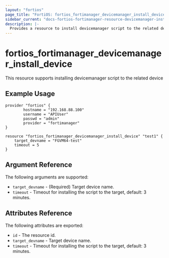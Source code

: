 ```yaml
---
layout: "fortios"
page_title: "FortiOS: fortios_fortimanager_devicemanager_install_device"
sidebar_current: "docs-fortios-fortimanager-resource-devicemanager-install-device"
description: |-
  Provides a resource to install devicemanager script to the related device
---
```


# fortios_fortimanager_devicemanager_install_device
This resource supports installing devicemanager script to the related device

## Example Usage
```hcl
provider "fortios" {
        hostname = "192.168.88.100"
        username = "APIUser"
        passwd = "admin"
        provider = "fortimanager"
}

resource "fortios_fortimanager_devicemanager_install_device" "test1" {
    target_devname = "FGVM64-test"
    timeout = 5
}
```

## Argument Reference
The following arguments are supported:

* `target_devname` - (Required) Target device name.
* `timeout` - Timeout for installing the script to the target, default: 3 minutes.

## Attributes Reference
The following attributes are exported:

* `id` - The resource id.
* `target_devname` - Target device name.
* `timeout` - Timeout for installing the script to the target, default: 3 minutes.
